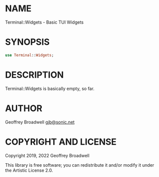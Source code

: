 NAME
====

Terminal::Widgets - Basic TUI Widgets

SYNOPSIS
========

```raku
use Terminal::Widgets;
```

DESCRIPTION
===========

Terminal::Widgets is basically empty, so far.

AUTHOR
======

Geoffrey Broadwell <gjb@sonic.net>

COPYRIGHT AND LICENSE
=====================

Copyright 2019, 2022 Geoffrey Broadwell

This library is free software; you can redistribute it and/or modify it under the Artistic License 2.0.

